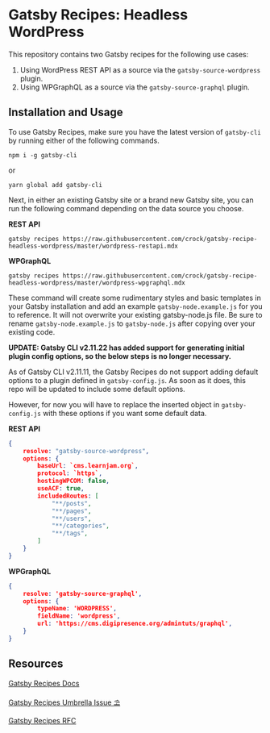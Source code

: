 # Gatsby Recipes: Headless WordPress

This repository contains two Gatsby recipes for the following use cases:
1) Using WordPress REST API as a source via the `gatsby-source-wordpress` plugin.
2) Using WPGraphQL as a source via the `gatsby-source-graphql` plugin.

## Installation and Usage

To use Gatsby Recipes, make sure you have the latest version of `gatsby-cli` by running either of the following commands.
```
npm i -g gatsby-cli
```
or
```
yarn global add gatsby-cli
```

Next, in either an existing Gatsby site or a brand new Gatsby site, you can run the following command depending on the data source you choose.

**REST API**
```
gatsby recipes https://raw.githubusercontent.com/crock/gatsby-recipe-headless-wordpress/master/wordpress-restapi.mdx
```

**WPGraphQL**
```
gatsby recipes https://raw.githubusercontent.com/crock/gatsby-recipe-headless-wordpress/master/wordpress-wpgraphql.mdx
```

These command will create some rudimentary styles and basic templates in your Gatsby installation and add an example `gatsby-node.example.js` for you to reference. It will not overwrite your existing gatsby-node.js file. Be sure to rename `gatsby-node.example.js` to `gatsby-node.js` after copying over your existing code.

**UPDATE: Gatsby CLI v2.11.22 has added support for generating initial plugin config options, so the below steps is no longer necessary.**

As of Gatsby CLI v2.11.11, the Gatsby Recipes do not support adding default options to a plugin defined in `gatsby-config.js`. As soon as it does, this repo will be updated to include some default options.

However, for now you will have to replace the inserted object in `gatsby-config.js` with these options if you want some default data.

**REST API**
```json
{
    resolve: "gatsby-source-wordpress",
    options: {
        baseUrl: `cms.learnjam.org`,
        protocol: `https`,
        hostingWPCOM: false,
        useACF: true,
        includedRoutes: [
            "**/posts",
            "**/pages",
            "**/users",
            "**/categories",
            "**/tags",
        ]
    }
}
```

**WPGraphQL**
```json
{
    resolve: 'gatsby-source-graphql',
    options: {
        typeName: 'WORDPRESS',
        fieldName: 'wordpress',
        url: 'https://cms.digipresence.org/admintuts/graphql',
    }
}
```

## Resources

[Gatsby Recipes Docs](https://github.com/gatsbyjs/gatsby/blob/master/packages/gatsby-recipes/README.md)

[Gatsby Recipes Umbrella Issue ⛱](https://github.com/gatsbyjs/gatsby/issues/22991)

[Gatsby Recipes RFC](https://github.com/gatsbyjs/gatsby/blob/recipes-rfc/rfcs/text/0000-add-gatsby-recipes.md)